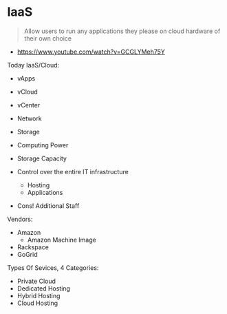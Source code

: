 # IaaS

> Allow users to run any applications they please on cloud hardware of their own choice

- https://www.youtube.com/watch?v=GCGLYMeh75Y

Today IaaS/Cloud:

- vApps
- vCloud
- vCenter
- Network
- Storage

- Computing Power
- Storage Capacity
- Control over the entire IT infrastructure
  - Hosting
  - Applications
- Cons! Additional Staff

Vendors:

- Amazon
  - Amazon Machine Image
- Rackspace
- GoGrid

Types Of Sevices, 4 Categories:

- Private Cloud
- Dedicated Hosting
- Hybrid Hosting
- Cloud Hosting